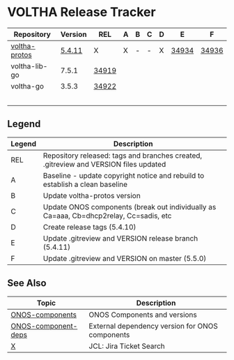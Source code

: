 VOLTHA Release Tracker
======================

| Repository | Version | REL | A | B | C | D | E | F |
| ---------- | --------| --- | - | - | - | - | - | - |
| [voltha-protos](https://gerrit.opencord.org/plugins/gitiles/voltha-protos/+/refs/heads/voltha-2.12) | [5.4.11](https://gerrit.opencord.org/plugins/gitiles/voltha-protos/+/refs/heads/voltha-2.12/VERSION) | X | X | - | - | X | [34934](https://gerrit.opencord.org/c/voltha-protos/+/34934) | [34936](https://gerrit.opencord.org/c/voltha-protos/+/34936) |
| voltha-lib-go | 7.5.1  | [34919](https://gerrit.opencord.org/c/voltha-lib-go/+/34919) | | | | | | |
| voltha-go     | 3.5.3  | [34922](https://gerrit.opencord.org/c/voltha-go/+/34922) | | | | | | |
|               | | | | | | | | |
|               | | | | | | | | |
|               | | | | | | | | |
|               | | | | | | | | |
|               | | | | | | | | |
 
Legend
------
  
| Legend | Description |
| ------ | ----------- |
| REL    | Repository released: tags and branches created, .gitreview and VERSION files updated   |
| A      | Baseline - update copyright notice and rebuild to establish a clean baseline           |
| B      | Update voltha-protos version                                                           |
| C      | Update ONOS components (break out individually as Ca=aaa, Cb=dhcp2relay, Cc=sadis, etc |
| D      | Create release tags (5.4.10)                                                           |
| E      | Update .gitreview and VERSION release branch (5.4.11)                                  |
| F      | Update .gitreview and VERSION on master (5.5.0)                                        |

## See Also

| Topic | Description |
| ----- | ----------- |
| [ONOS-components](ONOS-components.md)         | ONOS Components and versions |
| [ONOS-component-deps](ONOS-component-deps.md) | External dependency version for ONOS components |
| [X](../jcl/README.md) | JCL: Jira Ticket Search |
